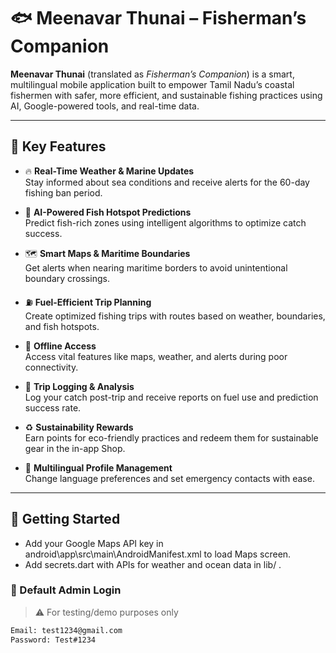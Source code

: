 # 🐟 Meenavar Thunai – Fisherman’s Companion

**Meenavar Thunai** (translated as *Fisherman’s Companion*) is a smart, multilingual mobile application built to empower Tamil Nadu’s coastal fishermen with safer, more efficient, and sustainable fishing practices using AI, Google-powered tools, and real-time data.

---

## 🌊 Key Features

- 🔥 **Real-Time Weather & Marine Updates**  
  Stay informed about sea conditions and receive alerts for the 60-day fishing ban period.

- 🐠 **AI-Powered Fish Hotspot Predictions**  
  Predict fish-rich zones using intelligent algorithms to optimize catch success.

- 🗺️ **Smart Maps & Maritime Boundaries**  
  Get alerts when nearing maritime borders to avoid unintentional boundary crossings.

- ⛽ **Fuel-Efficient Trip Planning**  
  Create optimized fishing trips with routes based on weather, boundaries, and fish hotspots.

- 📶 **Offline Access**  
  Access vital features like maps, weather, and alerts during poor connectivity.

- 📝 **Trip Logging & Analysis**  
  Log your catch post-trip and receive reports on fuel use and prediction success rate.

- ♻️ **Sustainability Rewards**  
  Earn points for eco-friendly practices and redeem them for sustainable gear in the in-app Shop.

- 👤 **Multilingual Profile Management**  
  Change language preferences and set emergency contacts with ease.

---

## 📲 Getting Started
- Add your Google Maps API key in android\app\src\main\AndroidManifest.xml to load Maps screen.
- Add secrets.dart with APIs for weather and ocean data in lib/ .
### 🔐 Default Admin Login
> ⚠️ For testing/demo purposes only
```bash
Email: test1234@gmail.com  
Password: Test#1234
